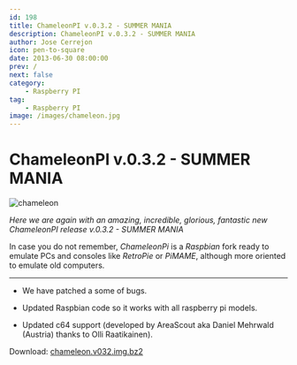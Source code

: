 ```yaml
---
id: 198
title: ChameleonPI v.0.3.2 - SUMMER MANIA
description: ChameleonPI v.0.3.2 - SUMMER MANIA
author: Jose Cerrejon
icon: pen-to-square
date: 2013-06-30 08:00:00
prev: /
next: false
category:
    - Raspberry PI
tag:
    - Raspberry PI
image: /images/chameleon.jpg
---
```


# ChameleonPI v.0.3.2 - SUMMER MANIA

![chameleon](/images/chameleon.jpg)

_Here we are again with an amazing, incredible, glorious, fantastic new ChameleonPI release v.0.3.2 - SUMMER MANIA_

In case you do not remember, _ChameleonPi_ is a _Raspbian_ fork ready to emulate PCs and consoles like _RetroPie_ or _PiMAME_, although more oriented to emulate old computers.

---

-   We have patched a some of bugs.

-   Updated Raspbian code so it works with all raspberry pi models.

-   Updated c64 support (developed by AreaScout aka Daniel Mehrwald (Austria)
    thanks to Olli Raatikainen).

Download: [chameleon.v032.img.bz2](https://download.chameleon.enging.com/chameleon.v032.img.bz2)
